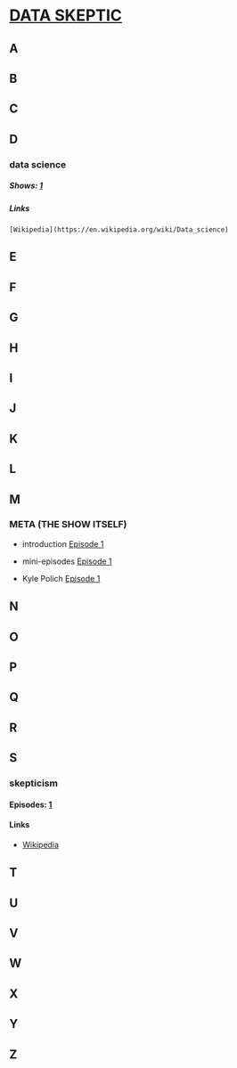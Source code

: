 # [DATA SKEPTIC](http://dataskeptic.com/)

## A

## B

## C

## D

### data science
##### Shows: [1](http://dataskeptic.com/epnotes/ep001.php)
##### Links
	[Wikipedia](https://en.wikipedia.org/wiki/Data_science)


## E

## F

## G

## H

## I

## J

## K

## L

## M

### META (THE SHOW ITSELF) 

* introduction [Episode 1]((http://dataskeptic.com/epnotes/ep001.php))

* mini-episodes [Episode 1]((http://dataskeptic.com/epnotes/ep001.php))

* Kyle Polich [Episode 1]((http://dataskeptic.com/epnotes/ep001.php))



## N

## O

## P

## Q

## R

## S
### skepticism
#### Episodes: [1](http://dataskeptic.com/epnotes/ep001.php)
#### Links
* [Wikipedia](https://en.wikipedia.org/wiki/Skepticism)

## T

## U

## V

## W

## X

## Y

## Z
